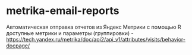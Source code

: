 # metrika-email-reports
Автоматическая отправка отчетов из Яндекс Метрики с помощью R
доступные метрики и параметры (группировки) - https://tech.yandex.ru/metrika/doc/api2/api_v1/attributes/visits/behavior-docpage/
